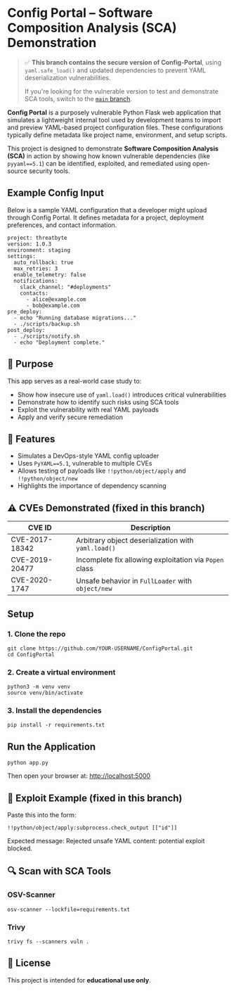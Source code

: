 # Config Portal – Software Composition Analysis (SCA) Demonstration

> ✅ **This branch contains the secure version of Config-Portal**, using `yaml.safe_load()` and updated dependencies to prevent YAML deserialization vulnerabilities.
> 
> If you're looking for the vulnerable version to test and demonstrate SCA tools, switch to the [`main` branch](../../tree/main).

**Config Portal** is a purposely vulnerable Python Flask web application that simulates a lightweight internal tool used by development teams to import and preview YAML-based project configuration files. These configurations typically define metadata like project name, environment, and setup scripts.

This project is designed to demonstrate **Software Composition Analysis (SCA)** in action by showing how known vulnerable dependencies (like `pyyaml==5.1`) can be identified, exploited, and remediated using open-source security tools.

## Example Config Input

Below is a sample YAML configuration that a developer might upload through Config Portal. It defines metadata for a project, deployment preferences, and contact information.

```
project: threatbyte
version: 1.0.3
environment: staging
settings:
  auto_rollback: true
  max_retries: 3
  enable_telemetry: false
  notifications:
    slack_channel: "#deployments"
    contacts:
      - alice@example.com
      - bob@example.com
pre_deploy:
  - echo "Running database migrations..."
  - ./scripts/backup.sh
post_deploy:
  - ./scripts/notify.sh
  - echo "Deployment complete."
```

## 🎯 Purpose

This app serves as a real-world case study to:

- Show how insecure use of `yaml.load()` introduces critical vulnerabilities  
- Demonstrate how to identify such risks using SCA tools  
- Exploit the vulnerability with real YAML payloads  
- Apply and verify secure remediation  


## 🚀 Features

- Simulates a DevOps-style YAML config uploader  
- Uses `PyYAML==5.1`, vulnerable to multiple CVEs  
- Allows testing of payloads like `!!python/object/apply` and `!!python/object/new`  
- Highlights the importance of dependency scanning  


## ⚠️ CVEs Demonstrated (fixed in this branch)

| CVE ID         | Description                                               |
|----------------|-----------------------------------------------------------|
| CVE-2017-18342 | Arbitrary object deserialization with `yaml.load()`       |
| CVE-2019-20477 | Incomplete fix allowing exploitation via `Popen` class    |
| CVE-2020-1747  | Unsafe behavior in `FullLoader` with `object/new`         |


## Setup

### 1. Clone the repo

```
git clone https://github.com/YOUR-USERNAME/ConfigPortal.git
cd ConfigPortal
```

### 2. Create a virtual environment

```
python3 -m venv venv
source venv/bin/activate
```

### 3. Install the dependencies

```
pip install -r requirements.txt
```

## Run the Application

```
python app.py
```

Then open your browser at: [http://localhost:5000](http://localhost:5000)


## 🧪 Exploit Example (fixed in this branch)

Paste this into the form:

```
!!python/object/apply:subprocess.check_output [["id"]]
```

Expected message: Rejected unsafe YAML content: potential exploit blocked.

## 🔍 Scan with SCA Tools

### OSV-Scanner

```
osv-scanner --lockfile=requirements.txt
```

### Trivy

```
trivy fs --scanners vuln .
```

## 📜 License

This project is intended for **educational use only**.

